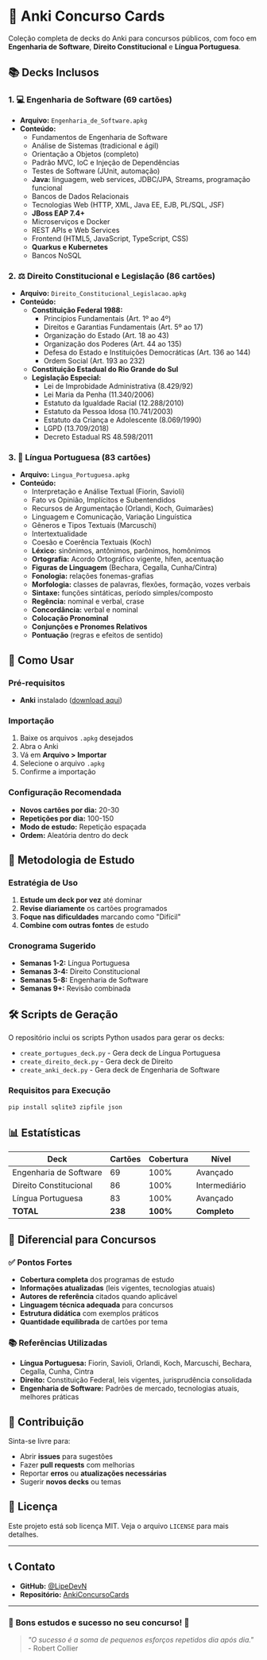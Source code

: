 # 🎯 Anki Concurso Cards

Coleção completa de decks do Anki para concursos públicos, com foco em **Engenharia de Software**, **Direito Constitucional** e **Língua Portuguesa**.

## 📚 Decks Inclusos

### 1. 💻 **Engenharia de Software** (69 cartões)
- **Arquivo:** `Engenharia_de_Software.apkg`
- **Conteúdo:**
  - Fundamentos de Engenharia de Software
  - Análise de Sistemas (tradicional e ágil)
  - Orientação a Objetos (completo)
  - Padrão MVC, IoC e Injeção de Dependências
  - Testes de Software (JUnit, automação)
  - **Java:** linguagem, web services, JDBC/JPA, Streams, programação funcional
  - Bancos de Dados Relacionais
  - Tecnologias Web (HTTP, XML, Java EE, EJB, PL/SQL, JSF)
  - **JBoss EAP 7.4+**
  - Microserviços e Docker
  - REST APIs e Web Services
  - Frontend (HTML5, JavaScript, TypeScript, CSS)
  - **Quarkus e Kubernetes**
  - Bancos NoSQL

### 2. ⚖️ **Direito Constitucional e Legislação** (86 cartões)
- **Arquivo:** `Direito_Constitucional_Legislacao.apkg`
- **Conteúdo:**
  - **Constituição Federal 1988:**
    - Princípios Fundamentais (Art. 1º ao 4º)
    - Direitos e Garantias Fundamentais (Art. 5º ao 17)
    - Organização do Estado (Art. 18 ao 43)
    - Organização dos Poderes (Art. 44 ao 135)
    - Defesa do Estado e Instituições Democráticas (Art. 136 ao 144)
    - Ordem Social (Art. 193 ao 232)
  - **Constituição Estadual do Rio Grande do Sul**
  - **Legislação Especial:**
    - Lei de Improbidade Administrativa (8.429/92)
    - Lei Maria da Penha (11.340/2006)
    - Estatuto da Igualdade Racial (12.288/2010)
    - Estatuto da Pessoa Idosa (10.741/2003)
    - Estatuto da Criança e Adolescente (8.069/1990)
    - LGPD (13.709/2018)
    - Decreto Estadual RS 48.598/2011

### 3. 📝 **Língua Portuguesa** (83 cartões)
- **Arquivo:** `Lingua_Portuguesa.apkg`
- **Conteúdo:**
  - Interpretação e Análise Textual (Fiorin, Savioli)
  - Fato vs Opinião, Implícitos e Subentendidos
  - Recursos de Argumentação (Orlandi, Koch, Guimarães)
  - Linguagem e Comunicação, Variação Linguística
  - Gêneros e Tipos Textuais (Marcuschi)
  - Intertextualidade
  - Coesão e Coerência Textuais (Koch)
  - **Léxico:** sinônimos, antônimos, parônimos, homônimos
  - **Ortografia:** Acordo Ortográfico vigente, hífen, acentuação
  - **Figuras de Linguagem** (Bechara, Cegalla, Cunha/Cintra)
  - **Fonologia:** relações fonemas-grafias
  - **Morfologia:** classes de palavras, flexões, formação, vozes verbais
  - **Sintaxe:** funções sintáticas, período simples/composto
  - **Regência:** nominal e verbal, crase
  - **Concordância:** verbal e nominal
  - **Colocação Pronominal**
  - **Conjunções e Pronomes Relativos**
  - **Pontuação** (regras e efeitos de sentido)

## 🚀 Como Usar

### Pré-requisitos
- **Anki** instalado ([download aqui](https://apps.ankiweb.net/))

### Importação
1. Baixe os arquivos `.apkg` desejados
2. Abra o Anki
3. Vá em **Arquivo > Importar**
4. Selecione o arquivo `.apkg`
5. Confirme a importação

### Configuração Recomendada
- **Novos cartões por dia:** 20-30
- **Repetições por dia:** 100-150
- **Modo de estudo:** Repetição espaçada
- **Ordem:** Aleatória dentro do deck

## 📖 Metodologia de Estudo

### Estratégia de Uso
1. **Estude um deck por vez** até dominar
2. **Revise diariamente** os cartões programados
3. **Foque nas dificuldades** marcando como "Difícil"
4. **Combine com outras fontes** de estudo

### Cronograma Sugerido
- **Semanas 1-2:** Língua Portuguesa
- **Semanas 3-4:** Direito Constitucional  
- **Semanas 5-8:** Engenharia de Software
- **Semanas 9+:** Revisão combinada

## 🛠️ Scripts de Geração

O repositório inclui os scripts Python usados para gerar os decks:

- `create_portugues_deck.py` - Gera deck de Língua Portuguesa
- `create_direito_deck.py` - Gera deck de Direito
- `create_anki_deck.py` - Gera deck de Engenharia de Software

### Requisitos para Execução
```bash
pip install sqlite3 zipfile json
```

## 📊 Estatísticas

| Deck | Cartões | Cobertura | Nível |
|------|---------|-----------|-------|
| Engenharia de Software | 69 | 100% | Avançado |
| Direito Constitucional | 86 | 100% | Intermediário |
| Língua Portuguesa | 83 | 100% | Avançado |
| **TOTAL** | **238** | **100%** | **Completo** |

## 🎯 Diferencial para Concursos

### ✅ **Pontos Fortes**
- **Cobertura completa** dos programas de estudo
- **Informações atualizadas** (leis vigentes, tecnologias atuais)
- **Autores de referência** citados quando aplicável
- **Linguagem técnica adequada** para concursos
- **Estrutura didática** com exemplos práticos
- **Quantidade equilibrada** de cartões por tema

### 📚 **Referências Utilizadas**
- **Língua Portuguesa:** Fiorin, Savioli, Orlandi, Koch, Marcuschi, Bechara, Cegalla, Cunha, Cintra
- **Direito:** Constituição Federal, leis vigentes, jurisprudência consolidada
- **Engenharia de Software:** Padrões de mercado, tecnologias atuais, melhores práticas

## 🤝 Contribuição

Sinta-se livre para:
- Abrir **issues** para sugestões
- Fazer **pull requests** com melhorias
- Reportar **erros** ou **atualizações necessárias**
- Sugerir **novos decks** ou temas

## 📄 Licença

Este projeto está sob licença MIT. Veja o arquivo `LICENSE` para mais detalhes.

---

## 📞 Contato

- **GitHub:** [@LipeDevN](https://github.com/LipeDevN)
- **Repositório:** [AnkiConcursoCards](https://github.com/LipeDevN/AnkiConcursoCards)

---

### 🌟 **Bons estudos e sucesso no seu concurso!** 🌟

> *"O sucesso é a soma de pequenos esforços repetidos dia após dia."* - Robert Collier
